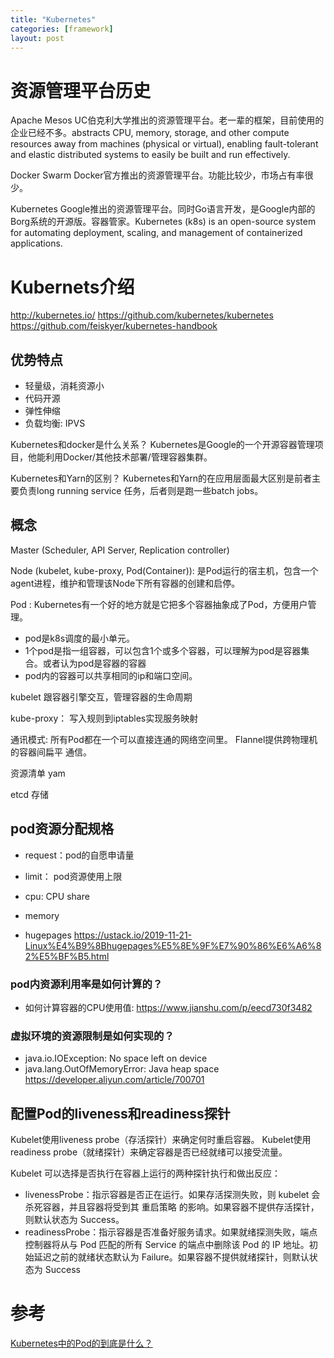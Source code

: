```yaml
---
title: "Kubernetes"
categories: [framework]
layout: post
---
```


# 资源管理平台历史

Apache Mesos
UC伯克利大学推出的资源管理平台。老一辈的框架，目前使用的企业已经不多。abstracts CPU, memory, storage, and other compute resources away from machines (physical or virtual), enabling fault-tolerant and elastic distributed systems to easily be built and run effectively.


Docker Swarm
Docker官方推出的资源管理平台。功能比较少，市场占有率很少。


Kubernetes
Google推出的资源管理平台。同时Go语言开发，是Google内部的Borg系统的开源版。容器管家。Kubernetes (k8s) is an open-source system for automating deployment, scaling, and management of containerized applications.


# Kubernets介绍
http://kubernetes.io/
https://github.com/kubernetes/kubernetes
https://github.com/feiskyer/kubernetes-handbook 

## 优势特点
* 轻量级，消耗资源小
* 代码开源
* 弹性伸缩
* 负载均衡: IPVS


Kubernetes和docker是什么关系？
Kubernetes是Google的一个开源容器管理项目，他能利用Docker/其他技术部署/管理容器集群。

Kubernetes和Yarn的区别？
Kubernetes和Yarn的在应用层面最大区别是前者主要负责long running service 任务，后者则是跑一些batch jobs。

## 概念
Master (Scheduler, API Server, Replication controller)

Node (kubelet, kube-proxy, Pod(Container)): 是Pod运行的宿主机，包含一个agent进程，维护和管理该Node下所有容器的创建和启停。

Pod : Kubernetes有一个好的地方就是它把多个容器抽象成了Pod，方便用户管理。
* pod是k8s调度的最小单元。
* 1个pod是指一组容器，可以包含1个或多个容器，可以理解为pod是容器集合。或者认为pod是容器的容器
* pod内的容器可以共享相同的ip和端口空间。

kubelet 跟容器引擎交互，管理容器的生命周期

kube-proxy： 写入规则到iptables实现服务映射

通讯模式: 所有Pod都在一个可以直接连通的网络空间里。  Flannel提供跨物理机的容器间扁平 通信。

资源清单 yam

etcd 存储

## pod资源分配规格
* request：pod的自愿申请量
* limit： pod资源使用上限


* cpu: CPU share
* memory
* hugepages https://ustack.io/2019-11-21-Linux%E4%B9%8Bhugepages%E5%8E%9F%E7%90%86%E6%A6%82%E5%BF%B5.html

### pod内资源利用率是如何计算的？
* 如何计算容器的CPU使用值: https://www.jianshu.com/p/eecd730f3482


### 虚拟环境的资源限制是如何实现的？
* java.io.IOException: No space left on device
* java.lang.OutOfMemoryError: Java heap space
https://developer.aliyun.com/article/700701



## 配置Pod的liveness和readiness探针

Kubelet使用liveness probe（存活探针）来确定何时重启容器。
Kubelet使用readiness probe（就绪探针）来确定容器是否已经就绪可以接受流量。

Kubelet 可以选择是否执行在容器上运行的两种探针执行和做出反应：
* livenessProbe：指示容器是否正在运行。如果存活探测失败，则 kubelet 会杀死容器，并且容器将受到其 重启策略 的影响。如果容器不提供存活探针，则默认状态为 Success。
* readinessProbe：指示容器是否准备好服务请求。如果就绪探测失败，端点控制器将从与 Pod 匹配的所有 Service 的端点中删除该 Pod 的 IP 地址。初始延迟之前的就绪状态默认为 Failure。如果容器不提供就绪探针，则默认状态为 Success





# 参考

[Kubernetes中的Pod的到底是什么？](http://dockone.io/article/2682)